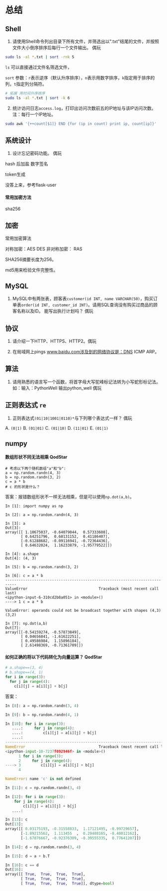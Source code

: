 # 总结

## Shell

1. 请使用Shell命令列出目录下所有文件，并筛选出以".txt"结尾的文件，并按照文件大小倒序排序后每行一个文件输出。 偶玩

```bash
sudo ls -al *.txt | sort -rnk 5
```

`ls` 可以直接通过文件名筛选文件，

`sort` 参数：`r`表示逆序（默认升序排序），`n`表示用数字排序，`k`指定用于排序的列，`t`指定列分隔符。

```bash
# 拓展 用时间升序排序
sudo ls -al *.txt | sort -k 6
```

2. 统计访问日志`access.log`，打印出访问次数前五的IP地址与该IP访问次数。注：每行一个IP地址。

```bash
sudo awk '{++count[$1]} END {for (ip in count) print ip, count[ip]}'
```


## 系统设计

1. 设计忘记密码功能。 偶玩

hash 后加盐 数字签名

token生成

没答上来，参考flask-user

#### 常用加密方法

sha256

## 加密

常用加密算法

对称加密：AES DES
非对称加密： RAS

SHA256摘要长度为256。

md5用来检验文件完整性。

## MySQL

1. MySQL中有两张表，顾客表`customer(id INT, name VARCHAR(50)`，购买订单表`order(id INT, customer_id INT)`。请用SQL查询没有购买过商品的顾客名称以及ID。 能写出执行计划吗？ 偶玩


## 协议

1. 请介绍一下HTTP、HTTPS、HTTP2。偶玩

2. 在局域网上pings www.baidu.com涉及到的网络协议是：DNS ICMP ARP。

## 算法

1. 请用熟悉的语言写一个函数，将首字母大写驼峰标记法转为小写蛇形标记法。如：输入：PythonWell 输出python_well 偶玩

## 正则表达式 `re`

1. 正则表达式`(01|10|1001|0110)*`与下列哪个表达式一样？ 偶玩

A. `(0|1)`
B. `(01|01)`
C. `(01|10)`
D. `(11|01)`
E. `(01|1)` 

## numpy

#### 数组形状不同无法相乘 QodStar

```
# 考虑以下两个随机数组"a"和"b":
a = np.random.randn(4, 3)
b = np.random.randn(3, 2)
c = a * b 
# c 的形状是什么？
```
答案：报错数组形状不一样无法相乘，但是可以使用`np.dot(a,b)`。
```ipython
In [1]: import numpy as np

In [2]: a = np.random.randn(4, 3)

In [3]: a
Out[3]: 
array([[ 1.10675037, -0.64079044,  0.57333608],
       [ 0.64251796,  0.60131152,  0.41186407],
       [-0.61288682, -0.09116941, -0.72364436],
       [ 0.64632024,  1.16233879, -1.95779522]])

In [4]: a.shape
Out[4]: (4, 3)

In [5]: b = np.random.randn(3, 2)

In [6]: c = a * b
---------------------------------------------------------------------------
ValueError                                Traceback (most recent call last)
<ipython-input-6-310cd2b8a051> in <module>()
----> 1 c = a * b

ValueError: operands could not be broadcast together with shapes (4,3) (3,2) 

In [7]: np.dot(a,b)
Out[7]: 
array([[-0.54159274, -0.57873849],
       [ 0.04656841, -1.61622251],
       [ 0.49586984,  1.15896184],
       [ 2.61498369, -0.71361709]])

```

#### 如何正确的将以下代码转化为向量运算？ QodStar

```python
# a.shape==(3, 4)
# b.shape==(4, 1)
for i in range(3):
  for j in range(4):
    c[i][j] = a[i][j] + b[j]
```

答案：

```python
In [8]: a = np.random.randn(3, 4)

In [9]: b = np.random.randn(4, 1)

In [10]: for i in range(3):
   ....:     for j in range(4):
   ....:         c[i][j] = a[i][j] + b[j]
   ....:         
---------------------------------------------------------------------------
NameError                                 Traceback (most recent call last)
<ipython-input-10-7237f092946f> in <module>()
      1 for i in range(3):
      2     for j in range(4):
----> 3         c[i][j] = a[i][j] + b[j]
      4 

NameError: name 'c' is not defined

In [11]: c = np.random.randn(3, 4)

In [12]: for i in range(3):
    for j in range(4):
        c[i][j] = a[i][j] + b[j]
   ....:         

In [13]: c
Out[13]: 
array([[ 0.03175193, -0.31558833,  1.17121495, -0.99729657],
       [-1.89215562,  1.113455  ,  0.29488165, -0.40012162],
       [-1.67876667, -0.92376309, -0.39555335,  0.77641207]])

In [14]: d = np.random.randn(3, 4)

In [15]: d = a + b.T

In [16]: c == d
Out[16]: 
array([[ True,  True,  True,  True],
       [ True,  True,  True,  True],
       [ True,  True,  True,  True]], dtype=bool)


```
